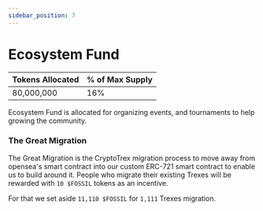 ```yaml
---
sidebar_position: 7
---
```


# Ecosystem Fund

| Tokens Allocated | % of Max Supply |
| ---------------- | --------------- |
| 80,000,000       | 16%             |

Ecosystem Fund is allocated for organizing events, and tournaments to help growing the community.

### The Great Migration

The Great Migration is the CryptoTrex migration process to move away from opensea's smart contract into our custom ERC-721 smart contract to enable us to build around it.
People who migrate their existing Trexes will be rewarded with `10 $FOSSIL` tokens as an incentive.

For that we set aside `11,110 $FOSSIL` for `1,111` Trexes migration.
